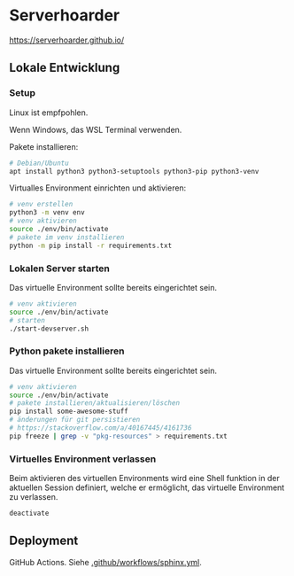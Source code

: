 # Serverhoarder

https://serverhoarder.github.io/

## Lokale Entwicklung

### Setup

Linux ist empfpohlen.

Wenn Windows, das WSL Terminal verwenden.

Pakete installieren:

```sh
# Debian/Ubuntu
apt install python3 python3-setuptools python3-pip python3-venv
```

Virtualles Environment einrichten und aktivieren:

```sh
# venv erstellen
python3 -m venv env
# venv aktivieren
source ./env/bin/activate
# pakete im venv installieren
python -m pip install -r requirements.txt
```

### Lokalen Server starten

Das virtuelle Environment sollte bereits eingerichtet sein.

```sh
# venv aktivieren
source ./env/bin/activate
# starten
./start-devserver.sh
```

### Python pakete installieren

Das virtuelle Environment sollte bereits eingerichtet sein.

```sh
# venv aktivieren
source ./env/bin/activate
# pakete installieren/aktualisieren/löschen
pip install some-awesome-stuff
# änderungen für git persistieren
# https://stackoverflow.com/a/40167445/4161736
pip freeze | grep -v "pkg-resources" > requirements.txt
```

### Virtuelles Environment verlassen

Beim aktivieren des virtuellen Environments wird eine Shell funktion in der aktuellen
Session definiert, welche er ermöglicht, das virtuelle Environment zu verlassen.

```sh
deactivate
```

## Deployment

GitHub Actions. Siehe [.github/workflows/sphinx.yml](.github/workflows/sphinx.yml).
